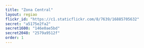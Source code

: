 ```yaml
---
title: "Zona Central"
layout: regiao
flickr_id: "https://c1.staticflickr.com/8/7639/16885705632"
secret: "a5175e2fa2"
secret1600: "146e0ae5bd"
secret2048: "2579a9512f"
order: 1
---
```

